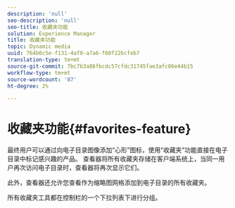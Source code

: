 ```yaml
---
description: 'null'
seo-description: 'null'
seo-title: 收藏夹功能
solution: Experience Manager
title: 收藏夹功能
topic: Dynamic media
uuid: 764b0c5e-f131-4af8-a7a6-f60f22bcfeb7
translation-type: tm+mt
source-git-commit: 7bc7b3a86fbcdc57cfdc31745fae3afc06e44b15
workflow-type: tm+mt
source-wordcount: '87'
ht-degree: 2%

---
```



# 收藏夹功能{#favorites-feature}

最终用户可以通过向电子目录图像添加“心形”图标，使用“收藏夹”功能直接在电子目录中标记感兴趣的产品。 查看器将所有收藏夹存储在客户端系统上，当同一用户再次访问电子目录时，查看器将再次显示它们。

此外，查看器还允许您查看作为缩略图网格添加到电子目录的所有收藏夹。

所有收藏夹工具都在控制栏的一个下拉列表下进行分组。
